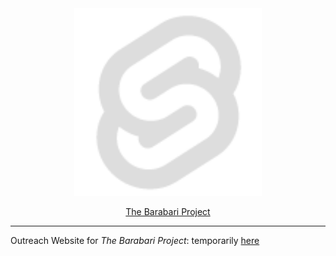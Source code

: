 <div align="center">
<img height="300px" width="auto" src="./docs/static/favicon.png" />

[The Barabari Project](https://plutoniumm.github.io/BarabariProject/)

</div>

<hr/>

Outreach Website for *The Barabari Project*: temporarily [here](https://plutoniumm.github.io/BarabariProject/)
